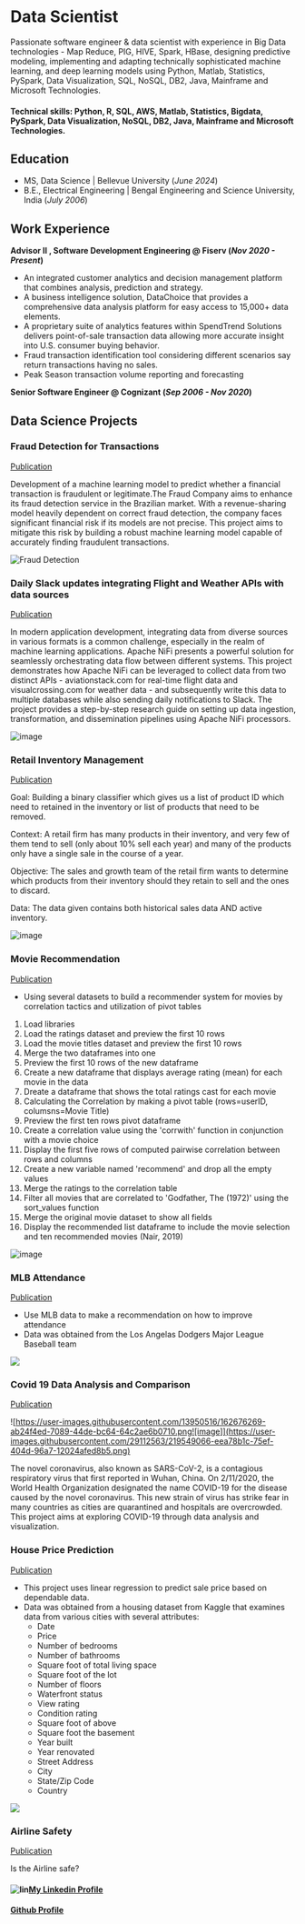 # Data Scientist
Passionate software engineer & data scientist with experience in Big Data technologies - Map Reduce, PIG, HIVE, Spark, HBase, designing predictive modeling, implementing and adapting technically sophisticated machine learning, and deep learning models using Python, Matlab, Statistics, PySpark, Data Visualization, SQL, NoSQL, DB2, Java, Mainframe and Microsoft Technologies.

#### Technical skills: Python, R, SQL, AWS, Matlab, Statistics, Bigdata, PySpark, Data  Visualization, NoSQL, DB2, Java, Mainframe and Microsoft Technologies.

## Education
- MS, Data Science | Bellevue University (_June 2024_)
- B.E., Electrical Engineering | Bengal Engineering  and Science University, India (_July 2006_)

## Work Experience
**Advisor II , Software Development Engineering @ Fiserv (_Nov 2020 - Present_)**
- An integrated customer analytics and decision management platform that combines analysis, prediction and strategy.
- A business intelligence solution, DataChoice that provides a comprehensive data analysis platform for easy access to 15,000+ data elements.
- A proprietary suite of analytics features within SpendTrend Solutions delivers point-of-sale transaction data allowing more accurate insight into U.S. consumer buying behavior.
- Fraud transaction identification tool considering different scenarios say return transactions having no sales.
- Peak Season transaction volume reporting and forecasting

**Senior Software Engineer @ Cognizant (_Sep 2006 - Nov 2020_)**

## Data Science Projects
### Fraud Detection for Transactions ###

[Publication](https://github.com/chatkausik/chatkausik.github.io/tree/master/Fraud%20Detection%20For%20Transactions)

Development of a machine learning model to predict whether a financial transaction is fraudulent or legitimate.The Fraud Company aims to enhance its fraud detection service in the Brazilian market. With a revenue-sharing model heavily dependent on correct fraud detection, the company faces significant financial risk if its models are not precise. This project aims to mitigate this risk by building a robust machine learning model capable of accurately finding fraudulent transactions. 

![Fraud Detection](https://nexocode.com/images/nlp-in-telecommunication-thumbnail.webp)

### Daily Slack updates integrating Flight and Weather APIs with data sources ###

[Publication](https://github.com/chatkausik/chatkausik.github.io/tree/master/Daily%20Slack%20updates%20integrating%20Flight%20and%20Weather%20APIs%20with%20data%20sources)

In modern application development, integrating data from diverse sources in various formats is a common challenge, especially in the realm of machine learning applications. Apache NiFi presents a powerful solution for seamlessly orchestrating data flow between different systems. This project demonstrates how Apache NiFi can be leveraged to collect data from two distinct APIs - aviationstack.com for real-time flight data and visualcrossing.com for weather data - and subsequently write this data to multiple databases while also sending daily notifications to Slack. The project provides a step-by-step research guide on setting up data ingestion, transformation, and dissemination pipelines using Apache NiFi processors.

![image](/assets/img/NIFIFLOW.png)

### Retail Inventory Management ###

[Publication](https://github.com/chatkausik/chatkausik.github.io/tree/master/Retail%20Inventory%20Management)

Goal: Building a binary classifier which gives us a list of product ID which need to retained in the inventory or list of products that need to be removed.

Context: A retail firm has many products in their inventory, and very few of them tend to sell (only about 10% sell each year) and many of the products only have a single sale in the course of a year.

Objective: The sales and growth team of the retail firm wants to determine which products from their inventory should they retain to sell and the ones to discard.

Data: The data given contains both historical sales data AND active inventory.

![image](https://user-images.githubusercontent.com/13950516/162671469-439c2144-cb8a-41e2-ad26-a91c361cb248.png)

### Movie Recommendation ###

[Publication](https://github.com/chatkausik/chatkausik.github.io/tree/master/Movie%20Reccomender%20System)

* Using several datasets to build a recommender system for movies by correlation tactics and utilization of pivot tables
1.	Load libraries
2.	Load the ratings dataset and preview the first 10 rows
3.	Load the movie titles dataset and preview the first 10 rows
4.	Merge the two dataframes into one
5.	Preview the first 10 rows of the new dataframe
6.	Create a new dataframe that displays average rating (mean) for each movie in the data
7.	Dreate a dataframe that shows the total ratings cast for each movie
8.	Calculating the Correlation by making a pivot table (rows=userID, columsns=Movie Title)
9.	Preview the first ten rows pivot dataframe
10.	Create a correlation value using the 'corrwith' function in conjunction with a movie choice
11.	Display the first five rows of computed pairwise correlation between rows and columns
12.	Create a new variable named 'recommend' and drop all the empty values
13.	Merge the ratings to the correlation table
14.	Filter all movies that are correlated to 'Godfather, The (1972)' using the sort_values function
15.	Merge the original movie dataset to show all fields
16.	Display the recommended list dataframe to include the movie selection and ten recommended movies (Nair, 2019)

![image](/assets/img/movies.jpeg)

### MLB Attendance ###

[Publication](https://github.com/chatkausik/chatkausik.github.io/tree/master/MLB%20Attendance)

* Use MLB data to make a recommendation on how to improve attendance
* Data was obtained from the Los Angelas Dodgers Major League Baseball team

![](/assets/img/MLB%20Correlation%20Heatmap.jpeg)

### Covid 19 Data Analysis and Comparison ###

[Publication](https://github.com/chatkausik/chatkausik.github.io/tree/master/Covid%2019%20Data%20Analysis%20and%20Comparison)

![https://user-images.githubusercontent.com/13950516/162676269-ab24f4ed-7089-44de-bc64-64c2ae6b0710.png![image]](https://user-images.githubusercontent.com/29112563/219549066-eea78b1c-75ef-404d-96a7-12024afed8b5.png)

The novel coronavirus, also known as SARS-CoV-2, is a contagious respiratory virus that first reported in Wuhan, China. On 2/11/2020, the World Health Organization designated the name COVID-19 for the disease caused by the novel coronavirus. This new strain of virus has strike fear in many countries as cities are quarantined and hospitals are overcrowded. This project aims at exploring COVID-19 through data analysis and visualization.


### House Price Prediction  ###

[Publication](https://github.com/chatkausik/chatkausik.github.io/tree/master/Housing%20Price%20Prediction)

* This project uses linear regression to predict sale price based on dependable data. 
* Data was obtained from a housing dataset from Kaggle that examines data from various cities with several attributes:
  *	Date
  *	Price
  *	Number of bedrooms
  *	Number of bathrooms	
  *	Square foot of total living space
  *	Square foot of the lot
  *	Number of floors
  *	Waterfront status
  *	View rating
  *	Condition rating
  *	Square foot of above
  *	Square foot the basement
  *	Year built
  *	Year renovated
  *	Street Address
  *	City
  *	State/Zip Code
  *	Country

![](/assets/img/distplot.png)

### Airline Safety ###

[Publication](https://github.com/chatkausik/chatkausik.github.io/tree/master/Airline%20Safety)

Is  the Airline safe?

#### ![lin](https://user-images.githubusercontent.com/13950516/162667635-e0d3d3f4-6e9f-4cbf-9308-d86507e2909d.png)[My Linkedin Profile](https://www.linkedin.com/in/kausik-chat-data-science/)

#### [Github Profile](https://github.com/chatkausik)
